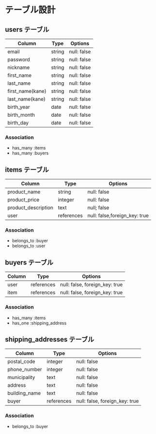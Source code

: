 # テーブル設計

## users テーブル

| Column           | Type        | Options             |
| ---------------- | ----------- | ------------------- |
| email            | string      | null: false         |
| password         | string      | null: false         |
| nickname         | string      | null: false         |
| first_name       | string      | null: false         |
| last_name        | string      | null: false         |
| first_name(kane) | string      | null: false         |
| last_name(kane)  | string      | null: false         |
| birth_year       | date        | null: false         |
| birth_month      | date        | null: false         |
| birth_day        | date        | null: false         |

### Association

- has_many :items
- has_many :buyers

## items テーブル

| Column               | Type        | Options                          |
| -------------------- | ----------- | -------------------------------- |
| product_name         | string      | null: false                      |
| product_price        | integer     | null: false                      |
| product_description  | text        | null; false                      |
| user                 | references  | null: false,foreign_key: true    |

### Association

- belongs_to :buyer
- belongs_to :user

## buyers テーブル

| Column       | Type        | Options                          |
| ------------ | ----------- | -------------------------------- |
| user         | references  | null: false, foreign_key: true   |
| item         | references  | null: false, foreign_key: true   |

### Association

- has_many :items
- has_one :shipping_address

## shipping_addresses テーブル

| Column           | Type        | Options                        |
| ---------------- | ----------- | ------------------------------ |
| postal_code      | integer     | null: false                    |
| phone_number     | integer     | null: false                    |
| municipality     | text        | null: false                    |
| address          | text        | null: false                    |
| building_name    | text        | null: false                    |
| buyer            | references  | null: false, foreign_key: true |

### Association

- belongs_to :buyer